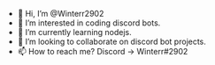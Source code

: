 - 👋 Hi, I’m @Winterr2902
- 👀 I’m interested in coding discord bots. 
- 🌱 I’m currently learning nodejs.
- 💞️ I’m looking to collaborate on discord bot projects.
- 📫 How to reach me? Discord -> Winterr#2902

<!---
Winterr2902/Winterr2902 is a ✨ special ✨ repository because its `README.md` (this file) appears on your GitHub profile.
You can click the Preview link to take a look at your changes.
--->
